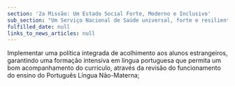 ```yaml
---
section: '2a Missão: Um Estado Social Forte, Moderno e Inclusivo'
sub_section: "Um Serviço Nacional de Saúde universal, forte e resiliente"
fulfilled_date: null
links_to_news_articles: null
---
```


Implementar uma política integrada de acolhimento aos alunos estrangeiros, garantindo uma formação intensiva em língua portuguesa que permita um bom acompanhamento do currículo, através da revisão do funcionamento do ensino do Português Língua Não-Materna;